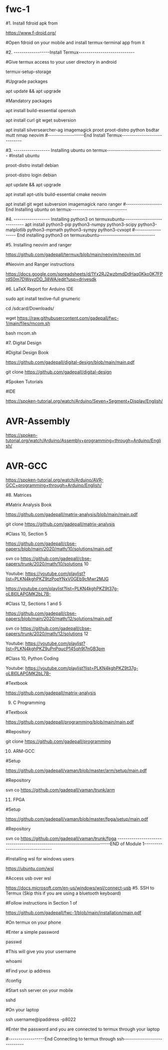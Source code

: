 # fwc-1

#1.  Install fdroid apk from

https://www.f-droid.org/

#Open fdroid on your mobile and install termux-terminal app from it


#2. ------------------Install Termux----------------------------

#Give termux access to your  user directory in android

termux-setup-storage

#Upgrade packages

apt update && apt upgrade

#Mandatory packages

apt install build-essential openssh

apt install curl git wget subversion 

apt install silversearcher-ag imagemagick proot proot-distro python  bsdtar mutt nmap neovim
#------------------End Install Termux----------------------------

#3. ------------------ Installing ubuntu on termux----------------------------
#Install ubuntu

proot-distro install debian

proot-distro login debian

apt update && apt upgrade

apt install apt-utils build-essential cmake neovim

apt install git  wget  subversion imagemagick  nano  ranger 
#------------------End Installing ubuntu on termux----------------------------

#4. ------------------ Installing python3 on termuxubuntu----------------------------
apt install python3-pip python3-numpy python3-scipy python3-matplotlib python3-mpmath python3-sympy python3-cvxopt
#------------------ End installing python3 on termuxubuntu----------------------------

#5.  Installing neovim and ranger

https://github.com/gadepall/termux/blob/main/neovim/neovim.txt

#Neovim and Ranger instructions

https://docs.google.com/spreadsheets/d/1Yx2RJ2wzbmdDdHaq0Kko0K7FPrdS0m7DWsyzDD_38WA/edit?usp=drivesdk

#6.  LaTeX Report for Arduino IDE

sudo apt install texlive-full gnumeric

cd /sdcard/Downloads/

wget https://raw.githubusercontent.com/gadepall/fwc-1/main/files/rncom.sh

bash rncom.sh

#7. Digital Design

#Digital Design Book

https://github.com/gadepall/digital-design/blob/main/main.pdf

git clone https://github.com/gadepall/digital-design

#Spoken Tutorials

#IDE

https://spoken-tutorial.org/watch/Arduino/Seven+Segment+Display/English/

# AVR-Assembly 

https://spoken-tutorial.org/watch/Arduino/Assembly+programming+through+Arduino/English/

#  AVR-GCC

https://spoken-tutorial.org/watch/Arduino/AVR-GCC+programming+through+Arduino/English/


#8.  Matrices  

#Matrix Analysis Book

https://github.com/gadepall/matrix-analysis/blob/main/main.pdf

git clone https://github.com/gadepall/matrix-analysis

#Class 10, Section 5

https://github.com/gadepall/cbse-papers/blob/main/2020/math/10/solutions/main.pdf

svn co https://github.com/gadepall/cbse-papers/trunk/2020/math/10/solutions 10

Youtube: https://youtube.com/playlist?list=PLKN4kghPKZ9tzPopYNxV0GEb9cMwr2MJG

https://youtube.com/playlist?list=PLKN4kghPKZ9t37g-oL8l0LAPGMK2bL7B-

#Class 12, Sections 1 and 5

https://github.com/gadepall/cbse-papers/blob/main/2020/math/12/solutions/main.pdf

svn co https://github.com/gadepall/cbse-papers/trunk/2020/math/12/solutions 12

Youtube: https://youtube.com/playlist?list=PLKN4kghPKZ9uPnPqucP145qh9l7nGB3pm

#Class 10, Python Coding

Youtube: https://youtube.com/playlist?list=PLKN4kghPKZ9t37g-oL8l0LAPGMK2bL7B-

#Textbook

https://github.com/gadepall/matrix-analysis

9.  C Programming

#Textbook

https://github.com/gadepall/programming/blob/main/main.pdf

#Repository

git clone https://github.com/gadepall/programming

10.  ARM-GCC

#Setup

https://github.com/gadepall/vaman/blob/master/arm/setup/main.pdf

#Repository

svn co https://github.com/gadepall/vaman/trunk/arm

11.  FPGA

#Setup

https://github.com/gadepall/vaman/blob/master/fpga/setup/main.pdf

#Repository

svn co https://github.com/gadepall/vaman/trunk/fpga
--------------------------------------------------------------------------END of Module 1--------------------------------

#Installing wsl for windows users

https://ubuntu.com/wsl

#Access usb over wsl

https://docs.microsoft.com/en-us/windows/wsl/connect-usb
#5. SSH to Termux (Skip this if you are using a bluetooth keyboard)

#Follow instructions in Section 1 of 

https://github.com/gadepall/fwc-1/blob/main/installation/main.pdf

#On termux on your phone

#Enter a simple password

passwd

#This will give you your username

whoami

#Find your ip address

ifconfig 

#Start ssh server on your mobile 

sshd

#On your laptop

ssh username@ipaddress -p8022

#Enter the password and you are connected to termux through your laptop

#------------------End Connecting to termux through ssh----------------------------

